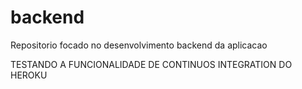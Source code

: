 # backend
Repositorio focado no desenvolvimento backend da aplicacao


TESTANDO A FUNCIONALIDADE DE CONTINUOS INTEGRATION DO HEROKU
